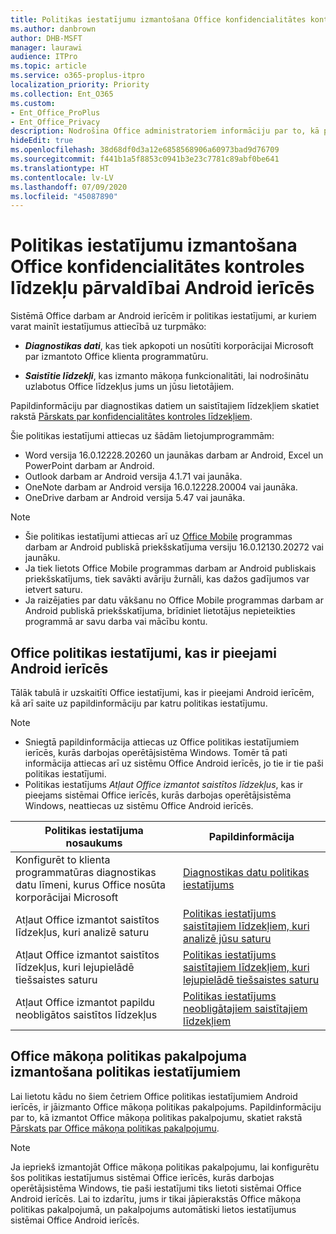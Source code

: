 ```yaml
---
title: Politikas iestatījumu izmantošana Office konfidencialitātes kontroles līdzekļu pārvaldībai Android ierīcēs
ms.author: danbrown
author: DHB-MSFT
manager: laurawi
audience: ITPro
ms.topic: article
ms.service: o365-proplus-itpro
localization_priority: Priority
ms.collection: Ent_O365
ms.custom:
- Ent_Office_ProPlus
- Ent_Office_Privacy
description: Nodrošina Office administratoriem informāciju par to, kā pārvaldīt Office konfidencialitātes kontroles līdzekļus Android ierīcēs.
hideEdit: true
ms.openlocfilehash: 38d68df0d3a12e6858568906a60973bad9d76709
ms.sourcegitcommit: f441b1a5f8853c0941b3e23c7781c89abf0be641
ms.translationtype: HT
ms.contentlocale: lv-LV
ms.lasthandoff: 07/09/2020
ms.locfileid: "45087890"
---
```

# <a name="use-policy-settings-to-manage-privacy-controls-for-office-on-android-devices"></a>Politikas iestatījumu izmantošana Office konfidencialitātes kontroles līdzekļu pārvaldībai Android ierīcēs

Sistēmā Office darbam ar Android ierīcēm ir politikas iestatījumi, ar kuriem varat mainīt iestatījumus attiecībā uz turpmāko:

- ***Diagnostikas dati***, kas tiek apkopoti un nosūtīti korporācijai Microsoft par izmantoto Office klienta programmatūru.

- ***Saistītie līdzekļi***, kas izmanto mākoņa funkcionalitāti, lai nodrošinātu uzlabotus Office līdzekļus jums un jūsu lietotājiem.

Papildinformāciju par diagnostikas datiem un saistītajiem līdzekļiem skatiet rakstā [Pārskats par konfidencialitātes kontroles līdzekļiem](overview-privacy-controls.md).

Šie politikas iestatījumi attiecas uz šādām lietojumprogrammām:
- Word versija 16.0.12228.20260 un jaunākas darbam ar Android, Excel un PowerPoint darbam ar Android.
- Outlook darbam ar Android versija 4.1.71 vai jaunāka.
- OneNote darbam ar Android versija 16.0.12228.20004 vai jaunāka.
- OneDrive darbam ar Android versija 5.47 vai jaunāka.

> [!NOTE]
>- Šie politikas iestatījumi attiecas arī uz [Office Mobile](https://techcommunity.microsoft.com/t5/Office-Apps-Blog/Introducing-Office-Your-new-go-to-mobile-app-for-getting-work/ba-p/977172) programmas darbam ar Android publiskā priekšskatījuma versiju 16.0.12130.20272 vai jaunāku.
>- Ja tiek lietots Office Mobile programmas darbam ar Android publiskais priekšskatījums, tiek savākti avāriju žurnāli, kas dažos gadījumos var ietvert saturu.
>- Ja raizējaties par datu vākšanu no Office Mobile programmas darbam ar Android publiskā priekšskatījuma, brīdiniet lietotājus nepieteikties programmā ar savu darba vai mācību kontu.

## <a name="policy-settings-available-for-office-on-android-devices"></a>Office politikas iestatījumi, kas ir pieejami Android ierīcēs

Tālāk tabulā ir uzskaitīti Office iestatījumi, kas ir pieejami Android ierīcēm, kā arī saite uz papildinformāciju par katru politikas iestatījumu.

> [!NOTE]
>- Sniegtā papildinformācija attiecas uz Office politikas iestatījumiem ierīcēs, kurās darbojas operētājsistēma Windows. Tomēr tā pati informācija attiecas arī uz sistēmu Office Android ierīcēs, jo tie ir tie paši politikas iestatījumi.
>- Politikas iestatījums *Atļaut Office izmantot saistītos līdzekļus*, kas ir pieejams sistēmai Office ierīcēs, kurās darbojas operētājsistēma Windows, neattiecas uz sistēmu Office Android ierīcēs. 


|Politikas iestatījuma nosaukums  |Papildinformācija |
|---------|---------|
|Konfigurēt to klienta programmatūras diagnostikas datu līmeni, kurus Office nosūta korporācijai Microsoft|[Diagnostikas datu politikas iestatījums](manage-privacy-controls.md#policy-setting-for-diagnostic-data)         |
|Atļaut Office izmantot saistītos līdzekļus, kuri analizē saturu| [Politikas iestatījums saistītajiem līdzekļiem, kuri analizē jūsu saturu](manage-privacy-controls.md#policy-setting-for-connected-experiences-that-analyze-your-content)        |
|Atļaut Office izmantot saistītos līdzekļus, kuri lejupielādē tiešsaistes saturu |[Politikas iestatījums saistītajiem līdzekļiem, kuri lejupielādē tiešsaistes saturu](manage-privacy-controls.md#policy-setting-for-connected-experiences-that-download-online-content)         |
|Atļaut Office izmantot papildu neobligātos saistītos līdzekļus |[Politikas iestatījums neobligātajiem saistītajiem līdzekļiem](manage-privacy-controls.md#policy-setting-for-optional-connected-experiences)|



## <a name="use-office-cloud-policy-service-to-apply-policy-settings"></a>Office mākoņa politikas pakalpojuma izmantošana politikas iestatījumiem

Lai lietotu kādu no šiem četriem Office politikas iestatījumiem Android ierīcēs, ir jāizmanto Office mākoņa politikas pakalpojums. Papildinformāciju par to, kā izmantot Office mākoņa politikas pakalpojumu, skatiet rakstā [Pārskats par Office mākoņa politikas pakalpojumu](../overview-office-cloud-policy-service.md).

> [!NOTE]
> Ja iepriekš izmantojāt Office mākoņa politikas pakalpojumu, lai konfigurētu šos politikas iestatījumus sistēmai Office ierīcēs, kurās darbojas operētājsistēma Windows, tie paši iestatījumi tiks lietoti sistēmai Office Android ierīcēs. Lai to izdarītu, jums ir tikai jāpierakstās Office mākoņa politikas pakalpojumā, un pakalpojums automātiski lietos iestatījumus sistēmai Office Android ierīcēs.
